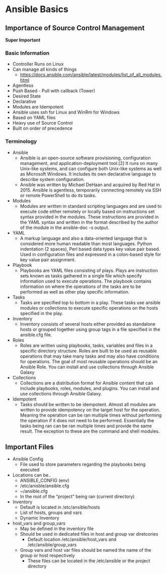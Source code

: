# Ansible Basics

## Importance of Source Control Management
__Super Important__

### Basic Information
*	Controller Runs on Linux
*	Can manage all kinds of things
    * https://docs.ansible.com/ansible/latest/modules/list_of_all_modules.html
*	Agentless
*	Push Based - Pull with callback (Tower)
*	Desired State
*	Declarative
*	Modules are Idempotent
*	Ansible uses ssh for Linux and WinRm for Windows
*	Based on YAML files
*	Heavy use of Source Control
*	Built on order of precedence

### Terminology
*	Ansible
    * Ansible is an open-source software provisioning, configuration management, and application-deployment tool.[2] It runs on many Unix-like systems, and can configure both Unix-like systems as well as Microsoft Windows. It includes its own declarative language to describe system configuration. 
    * Ansible was written by Michael DeHaan and acquired by Red Hat in 2015. Ansible is agentless, temporarily connecting remotely via SSH or remote PowerShell to do its tasks.
*	Modules
    * Modules are written in standard scripting languages and are used to execute code either remotely or locally based on instructions set syntax provided in the modules.  These instructions are provided in the YAML syntax and written in the format described by the author of the module in the ansible-doc -s output.
* YAML
    * A markup language and also a data-oriented language that is considered more human readable than most languages. Python indentation (2 spaces), Perl based data types key value pair based. Used in configuration files and expressed in a colon-based style for key value pair assignment.
*	Playbook
    *	Playbooks are YAML files consisting of plays. Plays are instruction sets known as tasks gathered in a single file which specify information used to execute operations. The playbook contains information on where the operations of the tasks are to be performed as well as other play specific information. 
*	Tasks
    * Tasks are specified top to bottom in a play. These tasks use ansible modules or collections to execute specific operations on the hosts specified in the play. 
*	Inventory
    * Inventory consists of several hosts either provided as standalone hosts or grouped together using group tags in a file specified in the ansible.cfg file.
*	Roles
    * Roles are written using playbooks, tasks, variables and files in a specific directory structure. Roles are built to be used as reusable operations that may take many tasks and may also have conditions for operations. The goal of most reusable operations should be an Ansible Role. You can install and use collections through Ansible Galaxy
*	Collections
    * Collections are a distribution format for Ansible content that can include playbooks, roles, modules, and plugins. You can install and use collections through Ansible Galaxy.
*	Idempotent
    * Tasks should be written to be idempotent. Almost all modules are written to provide idempotency on the target host for the operation. Meaning the operation can be ran multiple times without performing the operation if it does not need to be performed. Essentially the tasks being ran can be ran multiple times and provide the same result. The exception to these are the command and shell modules.

## Important Files
* Ansible Config
    * File used to store parameters regarding the playbooks being executed
* Locations can be..
    * ANSIBLE_CONFIG (env)
    * /etc/anisble/ansible.cfg
    * ~/ansible.cfg
    * In the root of the “project” being ran (current directory)
*	Inventory
    * Default is located in /etc/ansible/hosts
    * List of hosts, groups and vars
    * Dynamic Inventory
* host_vars and group_vars
    * May be defined in the inventory file
    * Should be used in dedicated files in host and group var diretcories
        * Default location /etc/ansible/host_vars and /etc/ansible/group_vars
    * Group vars and host var files should be named the name of the group or host respectively
        * These files can be located in the /etc/ansible or the project directory
